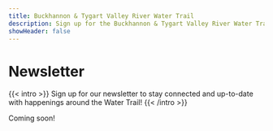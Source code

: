 ```yaml
---
title: Buckhannon & Tygart Valley River Water Trail
description: Sign up for the Buckhannon & Tygart Valley River Water Trail newsletter.
showHeader: false
---
```


# Newsletter

{{< intro >}}
Sign up for our newsletter to stay connected and up-to-date with happenings around the Water Trail!
{{< /intro >}}

Coming soon!